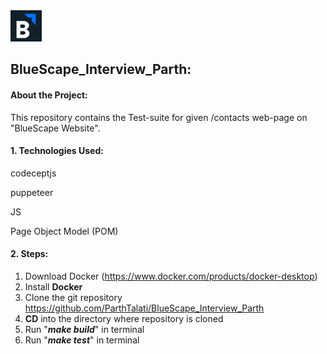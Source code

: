 <img src="images/logo.png" width="50">

## BlueScape_Interview_Parth:

#### About the Project:

This repository contains the Test-suite for given /contacts web-page on "BlueScape Website".

#### 1. Technologies Used:

codeceptjs

puppeteer

JS

Page Object Model (POM)

#### 2. Steps:

1. Download Docker (https://www.docker.com/products/docker-desktop)
2. Install **Docker**
3. Clone the git repository https://github.com/ParthTalati/BlueScape_Interview_Parth
4. **CD** into the directory where repository is cloned
5. Run "***make build***" in terminal
6. Run "***make test***" in terminal
